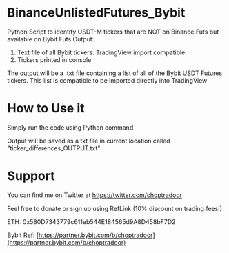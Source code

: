 # BinanceUnlistedFutures_Bybit
Python Script to identify USDT-M tickers that are NOT on Binance Futs but available on Bybit Futs
Output:
1. Text file of all Bybit tickers. TradingView import compatible
2. Tickers printed in console

The output will be a .txt file containing a list of all of the Bybit USDT Futures tickers. This list is compatible to be imported directly into TradingView

# How to Use it
Simply run the code using Python command

Output will be saved as a txt file in current location called "ticker_differences_OUTPUT.txt"


# Support
You can find me on Twitter at https://twitter.com/choptradoor

Feel free to donate or sign up using RefLink (10% discount on trading fees!)

ETH: 0x580D7343779c611eb544E184565d9A8D458bF7D2

Bybit Ref: [https://partner.bybit.com/b/choptradoor](https://partner.bybit.com/b/choptradoor)
